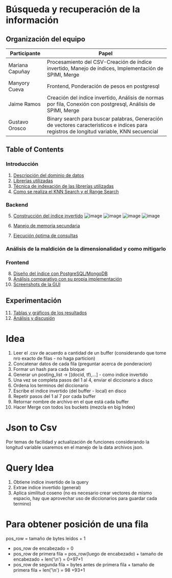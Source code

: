 # Búsqueda y recuperación de la información
## Organización del equipo
| Participante | Papel |
|--------------|--------------|
| Mariana Capuñay   | Procesamiento del CSV-Creación de índice invertido, Manejo de índices, Implementación de SPIMI, Merge |
| Manyory Cueva    | Frontend, Ponderación de pesos en postgresql  | 
| Jaime Ramos    |  Creación del índice invertido, Análisis de normas por fila, Conexión con postgresql, Análisis de SPIMI, Merge | 
| Gustavo Orosco  | Binary search para buscar palabras, Generación de vectores caracteristicos e indices para registros de longitud variable, KNN secuencial | 

## Table of Contents  
### Introducción
1. [Descripción del dominio de datos](#id1)
2. [Librerías utilizadas](#id2)
3. [Técnica de indexación de las librerías utilizadas](#id3)
4. [Como se realiza el KNN Search y el Range Search](#id4)
### Backend
5. [Construcción del índice invertido](#id5)
  ![image](https://github.com/Mariana-Capunay/Project2_db2/assets/91238621/68ba9e12-6761-48fd-b1bf-6b4b3e2a77f2)
  ![image](https://github.com/Mariana-Capunay/Project2_db2/assets/91238621/a9e361fd-31c2-499c-969e-925efc77349e)
  ![image](https://github.com/Mariana-Capunay/Project2_db2/assets/91238621/32144377-50dd-4869-a234-ca958c726704)
  ![image](https://github.com/Mariana-Capunay/Project2_db2/assets/91238621/be5ea0db-ab3b-4bf8-b166-9ab7c49acddd)














7. [Manejo de memoria secundaria](#id6)
8. [Ejecución óptima de consultas](#id7)
### Análisis de la maldición de la dimensionalidad y como mitigarlo
### Frontend
8. [Diseño del índice con PostgreSQL/MongoDB](#id8)
9. [Análisis comparativo con su propia implementación](#id9)
10. [Screenshots de la GUI](#id10)
## Experimentación
11. [Tablas y gráficos de los resultados](#id11)
12. [Análisis y discusión](#id12)


# Idea
1. Leer el .csv de acuerdo a cantidad de un buffer (considerando que tome nro exacto de filas - no haga particion)
2. Concatenar datos de cada fila (preguntar acerca de ponderacion)
3. Formar un hash para cada bloque
4. Generar un posting_list -> [(docid, tf),...]  - como indice invertido
5. Una vez se completa pasos del 1 al 4, enviar el diccionario a disco
6. Ordena los terminos del diccionario
7. Escribe el indice invertido (del buffer - local) en disco
8. Repetir pasos del 1 al 7 por cada buffer
9. Retornar nombre de archivo en el que está cada buffer
10. Hacer Merge con todos los buckets  (mezcla en big Index)
    
# Json to Csv
Por temas de facilidad y actualización de funciones considerando la longitud variable  usaremos en el manejo de la data archivos json.

# Query Idea
1. Obtiene indice invertido de la query
2. Extrae indice invertido (general)
3. Aplica similitud coseno (no es necesario crear vectores de mismo espacio, hay que aprovechar uso de diccionarios para guardar cada termino)

# Para obtener posición de una fila
pos_row = tamaño de bytes leídos + 1
- pos_row de encabezado = 0
- pos_row de primera fila = pos_row(luego de encabezado) + tamaño de encabezado + len('\n') = 0+97+1
- pos_row de segunda fila = bytes antes de primera fila + tamaño de primera fila + len('\n') = 98 +93+1
